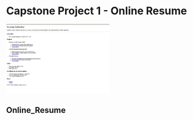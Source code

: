 <h1>Capstone Project 1 - Online Resume </h1>
<img src="./online_resume (2).png" alt="project_screenshot" width=55%/>
<h2>Online_Resume</h2>
